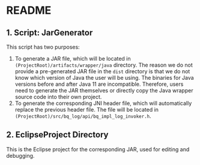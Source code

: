 # README

## 1. Script: JarGenerator

This script has two purposes:

1. To generate a JAR file, which will be located in `(ProjectRoot)/artifacts/wrapper/java` directory. The reason we do not provide a pre-generated JAR file in the `dist` directory is that we do not know which version of Java the user will be using. The binaries for Java versions before and after Java 11 are incompatible. Therefore, users need to generate the JAR themselves or directly copy the Java wrapper source code into their own project.
2. To generate the corresponding JNI header file, which will automatically replace the previous header file. The file will be located in `(ProjectRoot)/src/bq_log/api/bq_impl_log_invoker.h`.

## 2. EclipseProject Directory

This is the Eclipse project for the corresponding JAR, used for editing and debugging.

